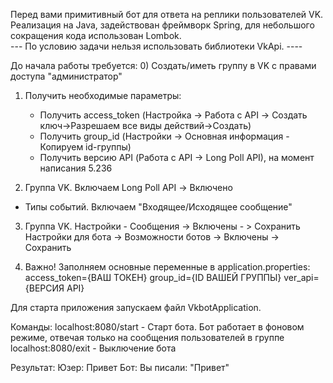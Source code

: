 Перед вами примитивный бот для ответа на реплики пользователей VK.
Реализация на Java, задействован фреймворк Spring, для небольшого сокращения кода использован Lombok.  
--- По условию задачи нельзя использовать библиотеки VkApi. ----

До начала работы требуется:
0) Создать/иметь группу в VK с правами доступа "администратор"
1) Получить необходимые параметры:
    - Получить access_token (Настройка -> Работа с API -> Создать ключ->Разрешаем все виды действий->Cоздать)
    - Получить group_id (Настройки -> Основная информация - Копируем id-группы)
    - Получить версию API (Работа с API -> Long Poll API), на момент написания 5.236

2)  Группа VK. Включаем Long Poll API -> Включено
 - Типы событий. Включаем "Входящее/Исходящее сообщение"

3) Группа VK. Настройки - Cообщения -> Включены - > Сохранить
    Настройки для бота -> Возможности ботов -> Включены -> Сохранить

4) Важно! Заполняем основные переменные в application.properties:
access_token={ВАШ ТОКЕН}
group_id={ID ВАШЕЙ ГРУППЫ}
ver_api={ВЕРСИЯ API}

Для старта приложения запускаем файл VkbotApplication.  

Команды: 
localhost:8080/start - Старт бота. Бот работает в фоновом режиме, отвечая только на сообщения пользователей в группе
localhost:8080/exit - Выключение бота

Результат:
Юзер: Привет
Бот: Вы писали: "Привет"

